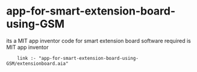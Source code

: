 # app-for-smart-extension-board-using-GSM
its a MIT app inventor code for smart extension board 
software required is MIT app inventor

        link :- "app-for-smart-extension-board-using-GSM/extensionboard.aia"
      

